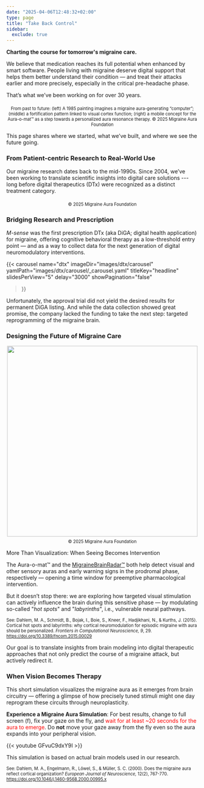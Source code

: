 ```yaml
---
date: "2025-04-06T12:48:32+02:00"
type: page
title: "Take Back Control"
sidebar:
  exclude: true
---
```


**Charting the course for tomorrow's migraine care.**

We believe that medication reaches its full potential when enhanced by smart software.
People living with migraine deserve digital support that helps them better understand their condition — and treat their attacks earlier and more precisely, especially in the critical pre-headache phase.

That’s what we’ve been working on for over 30 years.


<div style="text-align: center;">
  <figure style="display: inline-block; margin: 0 auto;">
    <img
      src="/images/from-art2aura-o-mat.png"
      class="img"
      style="width:max; height:auto;"
      alt="" />
    <figcaption style="font-size: 0.8em; margin-top: 0.5em;">
        From past to future: (left) A 1985 painting imagines a migraine aura-generating “computer”; (middle) a fortification pattern linked to visual cortex function; (right) a mobile concept for the Aura-o-mat™ as a step towards a personalized aura resonance therapy.
        © 2025 Migraine Aura Foundation
    </figcaption>
  </figure>
</div>

This page shares where we started, what we’ve built, and where we see the future going.












### From Patient-centric Research to Real-World Use

Our migraine research dates back to the mid-1990s. Since 2004, we’ve been working to translate scientific insights into digital care solutions --- long before digital therapeutics (DTx) were recognized as a distinct treatment category.






<div style="text-align: center;">
  <figure style="display: inline-block; margin: 0 auto;">
    <img
      src="/images/motemedi_nokia_show_case.png"
      class="img"
      style="width:max; height:auto;"
      alt="" />
    <figcaption style="font-size: 0.8em; margin-top: 0.5em;">
       © 2025 Migraine Aura Foundation
    </figcaption>
  </figure>
</div>


### Bridging Research and Prescription

_M-sense_ was the first prescription DTx (aka DiGA; digital health application) for migraine, offering cognitive behavioral therapy as a low-threshold entry point — and as a way to collect data for the next generation of digital neuromodulatory interventions.



<!--While we are not offering a migraine app at the moment — and the M-sense DTx is currently unavailable — our work continues.
We are advancing digital, model-based strategies that aim to give patients real agency: to recognize patterns, predict attacks, and possibly redirect the course of an episode.-->


{{< carousel
  name="dtx"
  imageDir="images/dtx/carousel"
  yamlPath="images/dtx/carousel/_carousel.yaml"
  titleKey="headline"
  slidesPerView="5"
  delay="3000"
  showPagination="false"
>}}

Unfortunately, the approval trial did not yield the desired results for permanent DiGA listing. And while the data collection showed great promise, the company lacked the funding to take the next step: targeted reprogramming of the migraine brain.



### Designing the Future of Migraine Care

<div style="text-align: center;">
  <figure style="display: inline-block; margin: 0 auto;">
    <img
      src="/images/aura-resonance-therapy.png"
      class="img"
      style="width:500px; height:auto;"
      alt="" />
    <figcaption style="font-size: 0.8em; margin-top: 0.5em;">
       © 2025 Migraine Aura Foundation
    </figcaption>
  </figure>
</div>



More Than Visualization: When Seeing Becomes Intervention

The Aura-o-mat™ and the [MigraineBrainRadar™](test-suit/migrainebrainradar/) both help detect visual and other sensory auras and early warning signs in the prodromal phase, respectively — opening a time window for preemptive pharmacological intervention.

But it doesn’t stop there: we are exploring how targeted visual stimulation can actively influence the brain during this sensitive phase — by modulating so-called "_hot spots_" and "_labyrinths_", i.e.,  vulnerable neural pathways.

<div style="font-size: 0.8em; margin-top: 1em;">
  See: Dahlem, M. A., Schmidt, B., Bojak, I., Boie, S., Kneer, F., Hadjikhani, N., & Kurths, J. (2015).
  Cortical hot spots and labyrinths: why cortical neuromodulation for episodic migraine with aura should be personalized.
  <em>Frontiers in Computational Neuroscience, 9</em>, 29.
  <a href="https://doi.org/10.3389/fncom.2015.00029" target="_blank" rel="noopener">https://doi.org/10.3389/fncom.2015.00029</a>
</div>

Our goal is to translate insights from brain modeling into digital therapeutic approaches that not only predict the course of a migraine attack, but actively redirect it.



### When Vision Becomes Therapy

This short simulation visualizes the migraine aura as it emerges from brain circuitry — offering a glimpse of how precisely tuned stimuli might one day reprogram these circuits through neuroplasticity.

**Experience a Migraine Aura Simulation**: For best results, change to full screen (f), fix your gaze on the fly, and <span style="color:red;">wait for at least ~20 seconds for the aura to emerge</span>. Do **not** move your gaze away from the fly even so the aura expands into your peripheral vision. 


{{< youtube GFvuC9dxY9I >}}


This simulation is based on actual brain models used in our research.

<div style="font-size: 0.8em; margin-top: 1em;"> See: Dahlem, M. A., Engelmann, R., Löwel, S., & Müller, S. C. (2000). Does the migraine aura reflect cortical organization? 
  <em>European Journal of Neuroscience,</em>  12(2), 767-770.
  <a href="https://doi.org/10.1046/j.1460-9568.2000.00995.x" target="_blank" rel="noopener">https://doi.org/10.1046/j.1460-9568.2000.00995.x</a>
</div>
